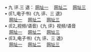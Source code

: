  &#8226; 九 评.三 退：
<a href="http://tny.im/bk9" target="_blank">网址一</a>
　<a href="http://77.ez.lv/v/" target="_blank">网址二</a>
　<a href="http://728.epac.to/tt/" target="_blank">网址三</a>
　<br />
&#8226; (E1_电子书)《九 评、三 退》<br />
　<a href="http://776.chatnook.com/t/" target="_blank">网址一</a>
　<a href="http://77.ez.lv/t/" target="_blank">网址二</a>
　<a href="http://728.epac.to/t/" target="_blank">网址三</a><br />
 &#8226;  (E2_视频/语音)《九 评》视频/语音<br />
　<a href="http://776.chatnook.com/v/" target="_blank">网址一</a>
　<a href="http://77.ez.lv/v/" target="_blank">网址二</a>
　<a href="http://728.epac.to/v/" target="_blank">网址三</a><br />
 &#8226;  (E3_电子书)《九 评、三 退》<br />
　<a href="http://776.chatnook.com/tt/" target="_blank">网址一</a>
　<a href="http://77.ez.lv/tt/" target="_blank">网址二</a>
　<a href="http://728.epac.to/tt/" target="_blank">网址三</a>
